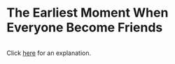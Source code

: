 # The Earliest Moment When Everyone Become Friends 

~~~java

~~~

Click [here](Explanation.md) for an explanation.

